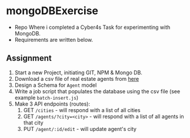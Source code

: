 # mongoDBExercise

- Repo Where i completed a Cyber4s Task for experimenting with MongoDB.
- Requirements are written below.


## Assignment
1. Start a new Project, initiating GIT, NPM & Mongo DB.
2. Download a csv file of real estate agents from [here](https://data.gov.il/dataset/metavhim/resource/a0f56034-88db-4132-8803-854bcdb01ca1)
3. Design a Schema for `Agent` model
4. Write a job script that populates the database using the csv file (see example `batch-insert.js`)
5. Make 3 API endpoints (routes):
   1. GET `/cities` - will respond with a list of all cities
   2. GET `/agents/?city=<city>` - will respond with a list of all agents in that city
   3. PUT `/agent/:id/edit` - will update agent's city
